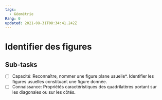 ```yaml
---
tags:
  - Géométrie
Rang: 0
updated: 2021-08-31T08:34:41.242Z
---
```


# Identifier des figures

## Sub-tasks

- [ ] Capacité: Reconnaître, nommer une figure plane usuelle*. Identifier les figures usuelles constituant une figure donnée.
- [ ] Connaissance: Propriétés caractéristiques des quadrilatères portant sur les diagonales ou sur les côtés.

